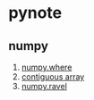 # pynote
## numpy
1. [numpy.where](https://renardbao.github.io/pynote/numpy/numpy_where/numpy_where.html)
2. [contiguous array](https://renardbao.github.io/pynote/numpy/contiguous_type/contiguous_type.html)
3. [numpy.ravel](https://renardbao.github.io/pynote/numpy/numpy_ravel/numpy_ravel.html)
